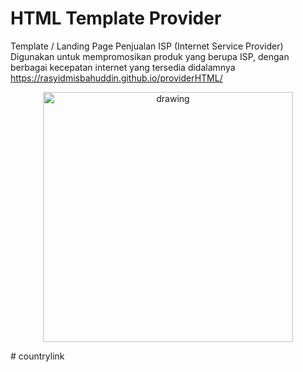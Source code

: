 # HTML Template Provider

Template / Landing Page Penjualan ISP (Internet Service Provider)
Digunakan untuk mempromosikan produk yang berupa ISP, dengan berbagai kecepatan internet yang tersedia didalamnya
https://rasyidmisbahuddin.github.io/providerHTML/
<p align="center">
<img src="https://github.com/rasyidmisbahuddin/providerHTML/blob/main/screenshot.jpeg" alt="drawing" width="400"/>
</p>
# countrylink
